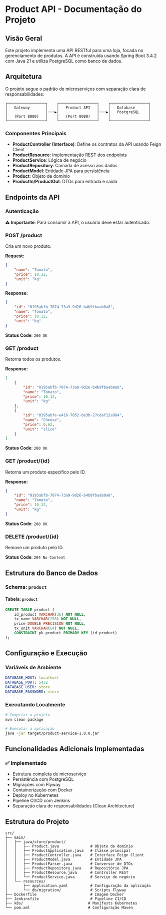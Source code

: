 # Product API - Documentação do Projeto

## Visão Geral

Este projeto implementa uma API RESTful para uma loja, focada no gerenciamento de produtos. A API é construída usando Spring Boot 3.4.2 com Java 21 e utiliza PostgreSQL como banco de dados.

## Arquitetura

O projeto segue o padrão de microserviços com separação clara de responsabilidades:

```
┌─────────────────┐    ┌─────────────────┐    ┌─────────────────┐
│   Gateway       │    │   Product API   │    │   Database      │
│                 │───▶│                 │───▶│   PostgreSQL    │
│   (Port 8080)   │    │   (Port 8080)   │    │                 │
└─────────────────┘    └─────────────────┘    └─────────────────┘
```

### Componentes Principais

- **ProductController (Interface)**: Define os contratos da API usando Feign Client
- **ProductResource**: Implementação REST dos endpoints
- **ProductService**: Lógica de negócio
- **ProductRepository**: Camada de acesso aos dados
- **ProductModel**: Entidade JPA para persistência
- **Product**: Objeto de domínio
- **ProductIn/ProductOut**: DTOs para entrada e saída

## Endpoints da API

### Autenticação
⚠️ **Importante**: Para consumir a API, o usuário deve estar autenticado.

### POST /product
Cria um novo produto.

**Request:**
```json
{
    "name": "Tomato",
    "price": 10.12,
    "unit": "kg"
}
```

**Response:**
```json
{
    "id": "0195abfb-7074-73a9-9d26-b4b9fbaab0a8",
    "name": "Tomato",
    "price": 10.12,
    "unit": "kg"
}
```
**Status Code**: `200 OK`

### GET /product
Retorna todos os produtos.

**Response:**
```json
[
    {
        "id": "0195abfb-7074-73a9-9d26-b4b9fbaab0a8",
        "name": "Tomato",
        "price": 10.12,
        "unit": "kg"
    },
    {
        "id": "0195abfe-e416-7052-be3b-27cdaf12a984",
        "name": "Cheese",
        "price": 0.62,
        "unit": "slice"
    }
]
```
**Status Code**: `200 OK`

### GET /product/{id}
Retorna um produto específico pelo ID.

**Response:**
```json
{
    "id": "0195abfb-7074-73a9-9d26-b4b9fbaab0a8",
    "name": "Tomato",
    "price": 10.12,
    "unit": "kg"
}
```
**Status Code**: `200 OK`

### DELETE /product/{id}
Remove um produto pelo ID.

**Status Code**: `204 No Content`

## Estrutura do Banco de Dados

### Schema: `product`

#### Tabela: `product`
```sql
CREATE TABLE product (
    id_product VARCHAR(36) NOT NULL,
    tx_name VARCHAR(256) NOT NULL,
    price DOUBLE PRECISION NOT NULL,
    tx_unit VARCHAR(64) NOT NULL,
    CONSTRAINT pk_product PRIMARY KEY (id_product)
);
```

## Configuração e Execução

### Variáveis de Ambiente
```yaml
DATABASE_HOST: localhost
DATABASE_PORT: 5432
DATABASE_USER: store
DATABASE_PASSWORD: store
```

### Executando Localmente
```bash
# Compilar o projeto
mvn clean package

# Executar a aplicação
java -jar target/product-service-1.0.0.jar
```

## Funcionalidades Adicionais Implementadas

### ✅ Implementado
- Estrutura completa de microserviço
- Persistência com PostgreSQL
- Migrações com Flyway
- Containerização com Docker
- Deploy no Kubernetes
- Pipeline CI/CD com Jenkins
- Separação clara de responsabilidades (Clean Architecture)


## Estrutura do Projeto

```
src/
├── main/
│   ├── java/store/product/
│   │   ├── Product.java              # Objeto de domínio
│   │   ├── ProductApplication.java   # Classe principal
│   │   ├── ProductController.java    # Interface Feign Client
│   │   ├── ProductModel.java         # Entidade JPA
│   │   ├── ProductParser.java        # Conversor de DTOs
│   │   ├── ProductRepository.java    # Repositório JPA
│   │   ├── ProductResource.java      # Controller REST
│   │   └── ProductService.java       # Serviço de negócio
│   └── resources/
│       ├── application.yaml          # Configuração da aplicação
│       └── db/migration/             # Scripts Flyway
├── Dockerfile                        # Imagem Docker
├── Jenkinsfile                       # Pipeline CI/CD
├── k8s/                             # Manifests Kubernetes
└── pom.xml                          # Configuração Maven
```